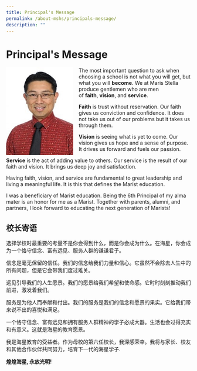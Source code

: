 ```yaml
---
title: Principal's Message
permalink: /about-mshs/principals-message/
description: ""
---
```

# Principal's Message





<img src="/images/Principal's%20Message/Mr-boy-226x300_photo.jpg" style="width:183px;height:240px;margin-right:15px;" align = "left">


The most important question to ask when choosing a school is not what you will get, but what you will **become**. We at Maris Stella produce gentlemen who are men of **faith**, **vision**, and **service**.

  

**Faith** is trust without reservation. Our faith gives us conviction and confidence. It does not take us out of our problems but it takes us through them.

  

**Vision** is seeing what is yet to come. Our vision gives us hope and a sense of purpose. It drives us forward and fuels our passion.

  

**Service** is the act of adding value to others. Our service is the result of our faith and vision. It brings us deep joy and satisfaction.

  

Having faith, vision, and service are fundamental to great leadership and living a meaningful life. It is this that defines the Marist education.

  

I was a beneficiary of Marist education. Being the 6th Principal of my alma mater is an honor for me as a Marist. Together with parents, alumni, and partners, I look forward to educating the next generation of Marists!


## 校长寄语


  

选择学校时最重要的考量不是你会得到什么，而是你会成为什么。在海星，你会成为一个恪守信念、富有远见、服务人群的谦谦君子。

信念是毫无保留的信任。我们的信念给我们力量和信心。它虽然不会除去人生中的所有问题，但是它会带我们度过难关。 

远见引导我们的人生愿景。我们的愿景给我们希望和使命感。它时时刻刻推动我们前进，激发着我们。

服务是为他人而奉献和付出。我们的服务是我们的信念和愿景的果实。它给我们带来说不出的喜悦和满足。 

一个恪守信念、富有远见和拥有服务人群精神的学子必成大器。生活也会过得充实和有意义。这就是海星的教育愿景。

我是海星教育的受益者。作为母校的第六任校长，我深感荣幸。我将与家长、校友和其他合作伙伴共同努力，培育下一代的海星学子.

**煌煌海星, 永放光明!**